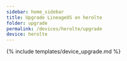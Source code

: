 ```yaml
---
sidebar: home_sidebar
title: Upgrade LineageOS on herolte
folder: upgrade
permalink: /devices/herolte/upgrade
device: herolte
---
```

{% include templates/device_upgrade.md %}
